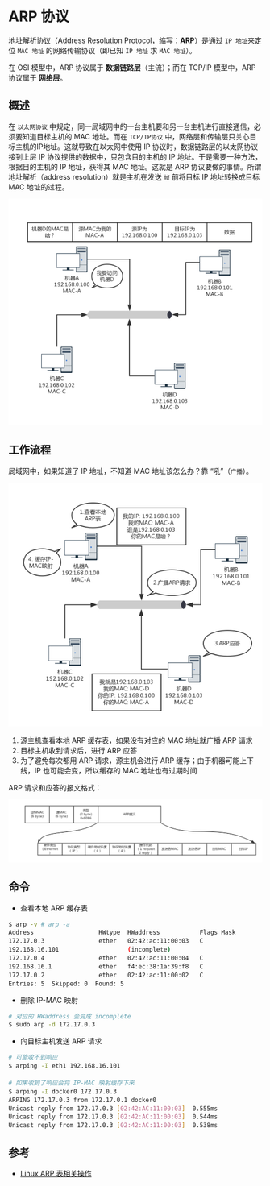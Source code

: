 # ARP 协议

地址解析协议（Address Resolution Protocol，缩写：**ARP**）是通过 `IP 地址`来定位 `MAC 地址` 的网络传输协议（即已知 `IP 地址` 求 `MAC 地址`）。

在 OSI 模型中，ARP 协议属于 **数据链路层**（主流）；而在 TCP/IP 模型中，ARP 协议属于 **网络层**。

## 概述

在 `以太网协议` 中规定，同一局域网中的一台主机要和另一台主机进行直接通信，必须要知道目标主机的 MAC 地址。而在 `TCP/IP协议` 中，网络层和传输层只关心目标主机的IP地址。这就导致在以太网中使用 IP 协议时，数据链路层的以太网协议接到上层 IP 协议提供的数据中，只包含目的主机的 IP 地址。于是需要一种方法，根据目的主机的 IP 地址，获得其 MAC 地址。这就是 ARP 协议要做的事情。所谓地址解析（address resolution）就是主机在发送 `帧` 前将目标 IP 地址转换成目标 MAC 地址的过程。

![ARP](.images/arp.png)

## 工作流程

局域网中，如果知道了 IP 地址，不知道 MAC 地址该怎么办？靠 “吼”（`广播`）。

![ARP Workflow](.images/arp-workflow.png)

1. 源主机查看本地 ARP 缓存表，如果没有对应的 MAC 地址就广播 ARP 请求
2. 目标主机收到请求后，进行 ARP 应答
3. 为了避免每次都用 ARP 请求，源主机会进行 ARP 缓存；由于机器可能上下线，IP 也可能会变，所以缓存的 MAC 地址也有过期时间

ARP 请求和应答的报文格式：

![ARP 报文格式](.images/arp-packet-format.png)

## 命令

* 查看本地 ARP 缓存表

```sh
$ arp -v # arp -a
Address                  HWtype  HWaddress           Flags Mask            Iface
172.17.0.3               ether   02:42:ac:11:00:03   C                     docker0
192.168.16.101                   (incomplete)                              eth1
172.17.0.4               ether   02:42:ac:11:00:04   C                     docker0
192.168.16.1             ether   f4:ec:38:1a:39:f8   C                     eth1
172.17.0.2               ether   02:42:ac:11:00:02   C                     docker0
Entries: 5  Skipped: 0  Found: 5
```

* 删除 IP-MAC 映射

```sh
# 对应的 HWaddress 会变成 incomplete
$ sudo arp -d 172.17.0.3
```

* 向目标主机发送 ARP 请求

```sh
# 可能收不到响应
$ arping -I eth1 192.168.16.101

# 如果收到了响应会将 IP-MAC 映射缓存下来
$ arping -I docker0 172.17.0.3
ARPING 172.17.0.3 from 172.17.0.1 docker0
Unicast reply from 172.17.0.3 [02:42:AC:11:00:03]  0.555ms
Unicast reply from 172.17.0.3 [02:42:AC:11:00:03]  0.544ms
Unicast reply from 172.17.0.3 [02:42:AC:11:00:03]  0.538ms
```

## 参考

* [Linux ARP 表相关操作](https://blog.csdn.net/letterwuyu/article/details/78277243)
